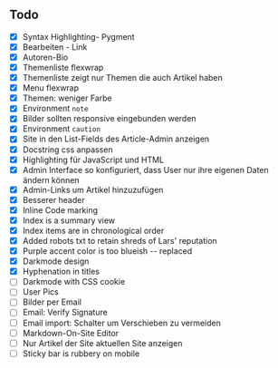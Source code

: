 Todo
----
 - [x] Syntax Highlighting- Pygment
 - [x] Bearbeiten - Link
 - [x] Autoren-Bio
 - [x] Themenliste flexwrap
 - [x] Themenliste zeigt nur Themen die auch Artikel haben
 - [x] Menu flexwrap
 - [x] Themen: weniger Farbe
 - [x] Environment ```note```
 - [x] Bilder sollten responsive eingebunden werden
 - [x] Environment ```caution```
 - [x] Site in den List-Fields des Article-Admin anzeigen
 - [x] Docstring css anpassen
 - [x] Highlighting für JavaScript und HTML
 - [x] Admin Interface so konfiguriert, dass User nur ihre eigenen Daten ändern können
 - [x] Admin-Links um Artikel hinzuzufügen
 - [x] Besserer header
 - [x] Inline Code marking
 - [x] Index is a summary view
 - [x] Index items are in chronological order
 - [x] Added robots txt to retain shreds of Lars' reputation
 - [x] Purple accent color is too  blueish -- replaced
 - [x] Darkmode design
 - [x] Hyphenation in titles
 - [ ] Darkmode with CSS cookie
 - [ ] User Pics
 - [ ] Bilder per Email
 - [ ] Email: Verify Signature
 - [ ] Email import: Schalter um Verschieben zu vermeiden
 - [ ] Markdown-On-Site Editor
 - [ ] Nur Artikel der Site aktuellen Site anzeigen
 - [ ] Sticky bar is rubbery on mobile